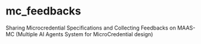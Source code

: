 # mc_feedbacks
Sharing Microcredential Specifications and Collecting Feedbacks on MAAS-MC (Multiple AI Agents System for MicroCredential design)